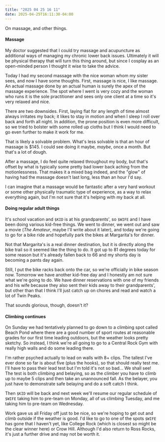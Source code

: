 ```yaml
---
title: "2025 04 25 16 11"
date: 2025-04-25T16:11:30-04:00
---
```


On massage, and other things.<!--more-->

#### Massage

My doctor suggested that I could try massage and acupuncture as additional ways
of managing my chronic lower back issues. Ultimately it will be physical therapy
that will turn this thing around, but since I cosplay as an open-minded person I
thought it wise to take the advice.

Today I had my second massage with the nice woman whom my sister sees, and now I
have some thoughts. First, massage is nice, I like massage. An actual massage
done by an actual human is surely the apex of the massage experience. The spot
where I went is very cozy and the woman who runs it is the sole practitioner and
sees only one client at a time so it's very relaxed and nice.

There are two downsides. First, laying flat for any length of time almost always
irritates my back; it likes to stay in motion and when I sleep I roll over back
and forth all night. In addition, the prone position is even more difficult, so
we tried to bolster with some rolled up cloths but I think I would need to go
even further to make it work for me.

That is likely a solvable problem. What's less solvable is that an hour of
massage is $145. I could see doing it maybe, *maybe*, once a month. But that's a
lot of dough.

After a massage, I do feel quite relaxed throughout my body, but that's offset
by what is typically some pretty bad lower back aching from the motionlessness.
That makes it a mixed bag indeed, and the "glow" of having had the massage
doesn't last long, less than an hour I'd say.

I can imagine that a massage would be fantastic after a very hard workout or
some other physically traumatic type of experience, as a way to relax everything
again, but I'm not sure that it's helping with my back at all.

#### Doing regular adult things

It's school vacation and `$KID` is at his grandparents', so `$WIFE` and I have
been doing various kid-free things. We went to dinner, we went out and saw a
movie (*The Amateur*, maybe I'll write about it later), and today we're going to
go for a bike ride and hopefully park the bikes at Margarita's for dinner.

Not that Margarita's is a real dinner destination, but it is directly along the
bike trail so it seemed like the thing to do. It got up to 81 degrees today for
some reason but it's already fallen back to 66 and my shorts day is becoming a
pants day again.

Still, I put the bike racks back onto the car, so we're officially in bike
season now. Tomorrow we have another kid-free day and I honestly am not sure
what we're going to do. We have dinner reservations with one of my friends and
his wife because they also sent their kids away to their grandparents', but
other than that I think I'll just catch up on chores and read and watch a lot of
Twin Peaks.

That sounds glorious, though, doesn't it?

#### Climbing continues

On Sunday we had tentatively planned to go down to a climbing spot called Beach
Pond where there are a good number of sport routes at reasonable grades for our
first time leading outdoors, but the weather looks pretty sketchy. So instead, I
think we're all going to go to a Central Rock Gym with really high walls and do
some leading there.

I'm rather psyched actually to lead on walls with 8+ clips. The tallest I've
ever done so far is about five (plus the hooks), so that should really test me.
I'll have to pass their lead test but I'm told it's not so bad... We shall see!
The test is both climbing and belaying, so as the climber you have to climb up
to maybe 5 clips and then take an unannounced fall. As the belayer, you just
have to demonstrate safe belaying and do a soft catch I think.

Then `$KID` will be back and next week we'll resume our regular schedule of
`$WIFE` taking him to pre-team on Monday, all of us climbing Tuesday, and me
taking him to pre-team on Wednesday.

Work gave us all Friday off just to be nice, so we're hoping to get out and
climb outside if the weather is good. I'd like to go to one of the spots `$WIFE`
has gone that I haven't yet, like College Rock (which is closest so might be the
clear winner here) or Crow Hill. Although I'd also return to Ross Rocks, it's
just a further drive and may not be worth it.
